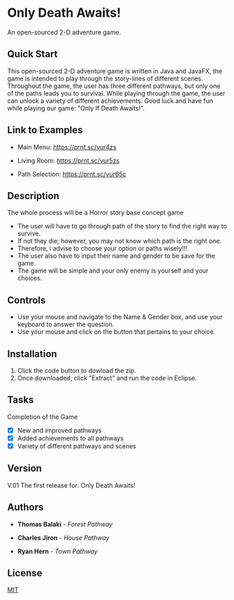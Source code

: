 # Only Death Awaits!

An open-sourced 2-D adventure game.

## Quick Start

This open-sourced 2-D adventure game is written in Java and JavaFX, the game is intended to play through the story-lines of different scenes. Throughout the game, the user has three different pathways, but only one of the paths leads you to survival. While playing through the game, the user can unlock a variety of different achievements. Good luck and have fun while playing our game: "Only If Death Awaits!".

## Link to Examples

* Main Menu: https://prnt.sc/vur4zs

* Living Room: https://prnt.sc/vur5zs

* Path Selection: https://prnt.sc/vur65c

## Description 

The whole process will be a Horror story base concept game
  * The user will have to go through path of the story to find the right way to survive.
  * If not they die; however, you may not know which path is the right one.
  * Therefore, i advise to choose your option or paths wisely!!!
  * The user also have to input their name and gender to be save for the game.
  * The game will be simple and your only enemy is yourself and your choices.
## Controls 
  * Use your mouse and navigate to the Name & Gender box, and use your keyboard to answer the question. 
  * Use your mouse and click on the button that pertains to your choice. 
  
## Installation 
  1. Click the code button to dowload the zip. 
  2. Once downloaded, click "Extract" and run the code in Eclipse.  


## Tasks 
 Completion of the Game 
- [x] New and improved pathways
- [x] Added achievements to all pathways
- [x] Variety of different pathways and scenes

## Version 

 V.01
  The first release for: Only Death Awaits! 

## Authors

* **Thomas Balaki** - *Forest Pathway*

* **Charles Jiron** - *House Pathway*

* **Ryan Hern** - *Town Pathway*

## License
[MIT](https://choosealicense.com/licenses/mit/)

